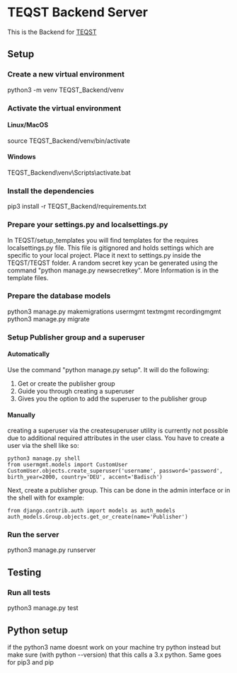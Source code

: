 # TEQST Backend Server

This is the Backend for [TEQST](https://github.com/TEQST/TEQST)

## Setup
### Create a new virtual environment
python3 -m venv TEQST_Backend/venv
### Activate the virtual environment
#### Linux/MacOS
source TEQST_Backend/venv/bin/activate
#### Windows
TEQST_Backend\venv\Scripts\activate.bat
### Install the dependencies
pip3 install -r TEQST_Backend/requirements.txt
### Prepare your settings.py and localsettings.py
In TEQST/setup_templates you will find templates for the requires localsettings.py file. This file is gitignored and holds settings which are specific to your local project. Place it next to settings.py inside the TEQST/TEQST folder. A random secret key ycan be generated using the command "python manage.py newsecretkey". More Information is in the template files.
### Prepare the database models
python3 manage.py makemigrations usermgmt textmgmt recordingmgmt\
python3 manage.py migrate
### Setup Publisher group and a superuser
#### Automatically 
Use the command "python manage.py setup". It will do the following:
1. Get or create the publisher group
2. Guide you through creating a superuser
3. Gives you the option to add the superuser to the publisher group
#### Manually
creating a superuser via the createsuperuser utility is currently not possible due to additional required attributes in the user class.
You have to create a user via the shell like so:
```
python3 manage.py shell
from usermgmt.models import CustomUser
CustomUser.objects.create_superuser('username', password='password', birth_year=2000, country='DEU', accent='Badisch')
```
Next, create a publisher group. This can be done in the admin interface or in the shell with for example:
```
from django.contrib.auth import models as auth_models
auth_models.Group.objects.get_or_create(name='Publisher')
```
### Run the server
python3 manage.py runserver
## Testing
### Run all tests
python3 manage.py test
## Python setup
if the python3 name doesnt work on your machine try python instead but make sure (with python --version) that this calls a 3.x python. Same goes for pip3 and pip
